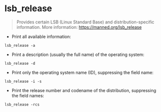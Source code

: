 # lsb_release

> Provides certain LSB (Linux Standard Base) and distribution-specific information.
> More information: <https://manned.org/lsb_release>

- Print all available information:

`lsb_release -a`

- Print a description (usually the full name) of the operating system:

`lsb_release -d`

- Print only the operating system name (ID), suppressing the field name:

`lsb_release -i -s`

- Print the release number and codename of the distribution, suppressing the field names:

`lsb_release -rcs`
